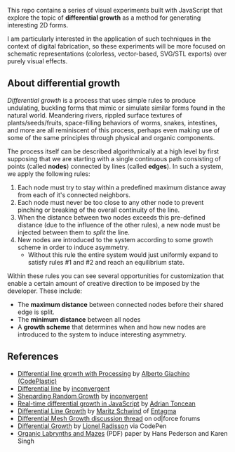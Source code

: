 This repo contains a series of visual experiments built with JavaScript that explore the topic of __differential growth__ as a method for generating interesting 2D forms.

I am particularly interested in the application of such techniques in the context of digital fabrication, so these experiments will be more focused on schematic representations (colorless, vector-based, SVG/STL exports) over purely visual effects.

## About differential growth

_Differential growth_ is a process that uses simple rules to produce undulating, buckling forms that mimic or simulate similar forms found in the natural world. Meandering rivers, rippled surface textures of plants/seeds/fruits, space-filling behaviors of worms, snakes, intestines, and more are all reminiscent of this process, perhaps even making use of some of the same principles through physical and organic components.

The process itself can be described algorithmically at a high level by first supposing that we are starting with a single continuous path consisting of points (called __nodes__) connected by lines (called __edges__). In such a system, we apply the following rules:

1. Each node must try to stay within a predefined maximum distance away from each of it's connected neighbors.
2. Each node must never be too close to any other node to prevent pinching or breaking of the overall continuity of the line.
3. When the distance between two nodes exceeds this pre-defined distance (due to the influence of the other rules), a new node must be injected between them to _split_ the line.
4. New nodes are introduced to the system according to some growth scheme in order to induce asymmetry.
    * Without this rule the entire system would just uniformly expand to satisfy rules #1 and #2 and reach an equilibrium state.

Within these rules you can see several opportunities for customization that enable a certain amount of creative direction to be imposed by the developer. These include:

* The __maximum distance__ between connected nodes before their shared edge is split.
* The __minimum distance__ between all nodes
* A __growth scheme__ that determines when and how new nodes are introduced to the system to induce interesting asymmetry. 

## References

* [Differential line growth with Processing](http://www.codeplastic.com/2017/07/22/differential-line-growth-with-processing/) by [Alberto Giachino (CodePlastic)](http://www.codeplastic.com/)
* [Differential line](https://inconvergent.net/generative/differential-line/) by [inconvergent](https://inconvergent.net/)
* [Sheparding Random Growth](https://inconvergent.net/2016/shepherding-random-growth/) by [inconvergent](https://inconvergent.net/)
* [Real-time differential growth in JavaScript](http://adrianton3.github.io/blog/art/differential-growth/differential-growth.html) by [Adrian Toncean](https://github.com/adrianton3)
* [Differential Line Growth](http://www.entagma.com/differential-line-growth/) by [Maritz Schwind](https://cargocollective.com/moritzschwind) of [Entagma](http://www.entagma.com/)
* [Differential Mesh Growth discussion thread](https://forums.odforce.net/topic/25534-differential-curve-growth/) on od|force forums
* [Differential Growth](https://codepen.io/MAKIO135/pen/EwYPmb) by [Lionel Radisson](http://makio135.com/) via CodePen
* [Organic Labrynths and Mazes](http://www.dgp.toronto.edu/~karan/artexhibit/mazes.pdf) (PDF) paper by Hans Pederson and Karen Singh